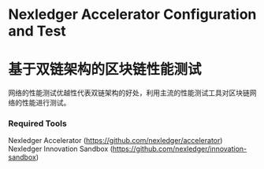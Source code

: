 Nexledger Accelerator Configuration and Test
=
基于双链架构的区块链性能测试
==
网络的性能测试优越性代表双链架构的好处，利用主流的性能测试工具对区块链网络的性能进行测试。  

### Required Tools

Nexledger Accelerator (https://github.com/nexledger/accelerator)  
Nexledger Innovation Sandbox (https://github.com/nexledger/innovation-sandbox)




